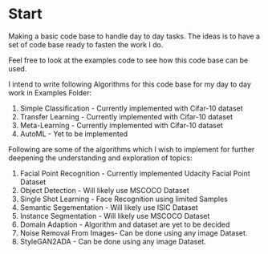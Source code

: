 # Start
Making a basic code base to handle day to day tasks.
The ideas is to have a set of code base ready to fasten the work I do. 

Feel free to look at the examples code to see how this code base can be used.

I intend to write following Algorithms for this code base for my day to day work in Examples Folder:
  1) Simple Classification - Currently implemented with Cifar-10 dataset
  2) Transfer Learning - Currently implemented with Cifar-10 dataset
  3) Meta-Learning - Currently implemented with Cifar-10 dataset
  5) AutoML - Yet to be implemented


Following are some of the algorithms which I wish to implement for further deepening the understanding and exploration of topics:
  1) Facial Point Recognition - Currently implemented Udacity Facial Point Dataset
  2) Object Detection - Will likely use MSCOCO Dataset
  3) Single Shot Learning - Face Recognition using limited Samples
  4) Semantic Segementation - Will likely use ISIC Dataset
  5) Instance Segmentation - Will likely use MSCOCO Dataset
  6) Domain Adaption - Algorithm and dataset are yet to be decided
  7) Noise Removal From Images- Can be done using any image Dataset.
  8) StyleGAN2ADA - Can be done using any image Dataset.
